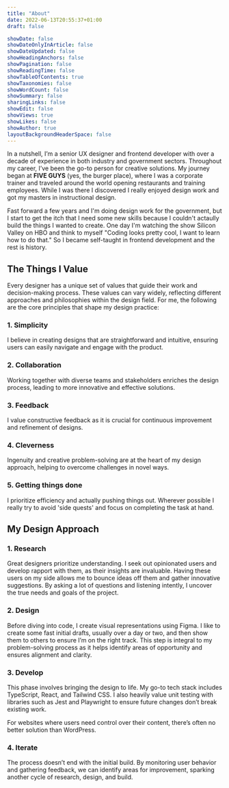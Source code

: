 ```yaml
---
title: "About"
date: 2022-06-13T20:55:37+01:00
draft: false

showDate: false
showDateOnlyInArticle: false
showDateUpdated: false
showHeadingAnchors: false
showPagination: false
showReadingTime: false
showTableOfContents: true
showTaxonomies: false
showWordCount: false
showSummary: false
sharingLinks: false
showEdit: false
showViews: true
showLikes: false
showAuthor: true
layoutBackgroundHeaderSpace: false
---
```


In a nutshell, I’m a senior UX designer and frontend developer with over a decade of experience in both industry and government sectors. Throughout my career, I’ve been the go-to person for creative solutions. My journey began at **FIVE GUYS** (yes, the burger place), where I was a corporate trainer and traveled around the world opening restaurants and training employees. While I was there I discovered I really enjoyed design work and got my masters in instructional design.

Fast forward a few years and I'm doing design work for the government, but I start to get the itch that I need some new skills because I couldn't actaully build the things I wanted to create. One day I'm watching the show Silicon Valley on HBO and think to myself "Coding looks pretty cool, I want to learn how to do that." So I became self-taught in frontend development and the rest is history.

## The Things I Value

Every designer has a unique set of values that guide their work and decision-making process. These values can vary widely, reflecting different approaches and philosophies within the design field. For me, the following are the core principles that shape my design practice:

### 1. Simplicity

I believe in creating designs that are straightforward and intuitive, ensuring users can easily navigate and engage with the product.

### 2. Collaboration

Working together with diverse teams and stakeholders enriches the design process, leading to more innovative and effective solutions.

### 3. Feedback

I value constructive feedback as it is crucial for continuous improvement and refinement of designs.

### 4. Cleverness

Ingenuity and creative problem-solving are at the heart of my design approach, helping to overcome challenges in novel ways.

### 5. Getting things done

I prioritize efficiency and actually pushing things out. Wherever possible I really try to avoid 'side quests' and focus on completing the task at hand.

## My Design Approach

### 1. Research

Great designers prioritize understanding. I seek out opinionated users and develop rapport with them, as their insights are invaluable. Having these users on my side allows me to bounce ideas off them and gather innovative suggestions. By asking a lot of questions and listening intently, I uncover the true needs and goals of the project.

### 2. Design

Before diving into code, I create visual representations using Figma. I like to create some fast initial drafts, usually over a day or two, and then show them to others to ensure I’m on the right track. This step is integral to my problem-solving process as it helps identify areas of opportunity and ensures alignment and clarity.

### 3. Develop

This phase involves bringing the design to life. My go-to tech stack includes TypeScript, React, and Tailwind CSS. I also heavily value unit testing with libraries such as Jest and Playwright to ensure future changes don’t break existing work.

For websites where users need control over their content, there’s often no better solution than WordPress.

### 4. Iterate

The process doesn’t end with the initial build. By monitoring user behavior and gathering feedback, we can identify areas for improvement, sparking another cycle of research, design, and build.

